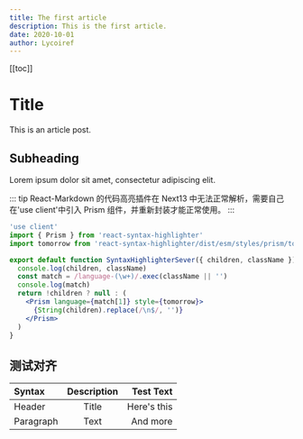 ```yaml
---
title: The first article
description: This is the first article.
date: 2020-10-01
author: Lycoiref
---
```


[[toc]]

# Title

This is an article post.

## Subheading

Lorem ipsum dolor sit amet, consectetur adipiscing elit.

::: tip
React-Markdown 的代码高亮插件在 Next13 中无法正常解析，需要自己在'use client'中引入 Prism 组件，并重新封装才能正常使用。
:::

```jsx
'use client'
import { Prism } from 'react-syntax-highlighter'
import tomorrow from 'react-syntax-highlighter/dist/esm/styles/prism/tomorrow'

export default function SyntaxHighlighterSever({ children, className }) {
  console.log(children, className)
  const match = /language-(\w+)/.exec(className || '')
  console.log(match)
  return !children ? null : (
    <Prism language={match[1]} style={tomorrow}>
      {String(children).replace(/\n$/, '')}
    </Prism>
  )
}
```

## 测试对齐

| Syntax    | Description |   Test Text |
| :-------- | :---------: | ----------: |
| Header    |    Title    | Here's this |
| Paragraph |    Text     |    And more |
